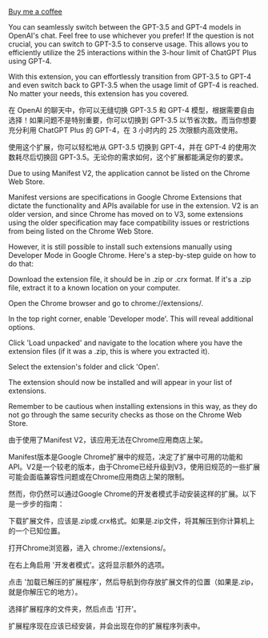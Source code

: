 <a href="https://cotton-humerus-571.notion.site/3f12fb20a6a241cd8c32195ea1acb1e2?v=046f690dccfd4f438cc30b21a8e7cdea" target="_blank">Buy me a coffee</a>

You can seamlessly switch between the GPT-3.5 and GPT-4 models in OpenAI's chat. Feel free to use whichever you prefer! If the question is not crucial, you can switch to GPT-3.5 to conserve usage. This allows you to efficiently utilize the 25 interactions within the 3-hour limit of ChatGPT Plus using GPT-4.

With this extension, you can effortlessly transition from GPT-3.5 to GPT-4 and even switch back to GPT-3.5 when the usage limit of GPT-4 is reached. No matter your needs, this extension has you covered.

在 OpenAI 的聊天中，你可以无缝切换 GPT-3.5 和 GPT-4 模型，根据需要自由选择！如果问题不是特别重要，你可以切换到 GPT-3.5 以节省次数。而当你想要充分利用 ChatGPT Plus 的 GPT-4，在 3 小时内的 25 次限额内高效使用。

使用这个扩展，你可以轻松地从 GPT-3.5 切换到 GPT-4，并在 GPT-4 的使用次数耗尽后切换回 GPT-3.5。无论你的需求如何，这个扩展都能满足你的要求。


Due to using Manifest V2, the application cannot be listed on the Chrome Web Store.

Manifest versions are specifications in Google Chrome Extensions that dictate the functionality and APIs available for use in the extension. V2 is an older version, and since Chrome has moved on to V3, some extensions using the older specification may face compatibility issues or restrictions from being listed on the Chrome Web Store.

However, it is still possible to install such extensions manually using Developer Mode in Google Chrome. Here's a step-by-step guide on how to do that:

Download the extension file, it should be in .zip or .crx format. If it's a .zip file, extract it to a known location on your computer.

Open the Chrome browser and go to chrome://extensions/.

In the top right corner, enable 'Developer mode'. This will reveal additional options.

Click 'Load unpacked' and navigate to the location where you have the extension files (if it was a .zip, this is where you extracted it).

Select the extension's folder and click 'Open'.

The extension should now be installed and will appear in your list of extensions.

Remember to be cautious when installing extensions in this way, as they do not go through the same security checks as those on the Chrome Web Store.


由于使用了Manifest V2，该应用无法在Chrome应用商店上架。

Manifest版本是Google Chrome扩展中的规范，决定了扩展中可用的功能和API。V2是一个较老的版本，由于Chrome已经升级到V3，使用旧规范的一些扩展可能会面临兼容性问题或在Chrome应用商店上架的限制。

然而，你仍然可以通过Google Chrome的开发者模式手动安装这样的扩展。以下是一步步的指南：

下载扩展文件，应该是.zip或.crx格式。如果是.zip文件，将其解压到你计算机上的一个已知位置。

打开Chrome浏览器，进入 chrome://extensions/。

在右上角启用 '开发者模式'。这将显示额外的选项。

点击 '加载已解压的扩展程序'，然后导航到你存放扩展文件的位置（如果是.zip，就是你解压它的地方）。

选择扩展程序的文件夹，然后点击 '打开'。

扩展程序现在应该已经安装，并会出现在你的扩展程序列表中。
